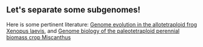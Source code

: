 ## Let's separate some subgenomes!

Here is some pertinent literature:
[Genome evolution in the allotetraploid frog Xenopus laevis](https://www.nature.com/articles/nature19840), and 
[Genome biology of the paleotetraploid perennial biomass crop Miscanthus](https://www.nature.com/articles/s41467-020-18923-6)
